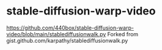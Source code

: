 # stable-diffusion-warp-video


https://github.com/440box/stable-diffusion-warp-video/blob/main/stablediffusionwalk.py
Forked from gist.github.com/karpathy/stablediffusionwalk.py
